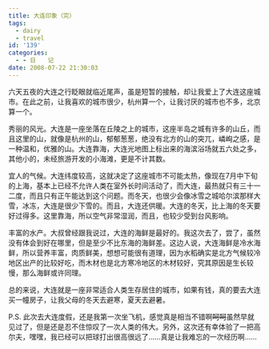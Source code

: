 ```yaml
---
title: 大连印象（完）
tags:
  - dairy
  - travel
id: '139'
categories:
  - - 日　　记
date: 2008-07-22 21:30:03
---
```


六天五夜的大连之行眨眼就临近尾声，虽是短暂的接触，却让我爱上了大连这座城市。在此之前，让我喜欢的城市很少，杭州算一个，让我讨厌的城市也不多，北京算一个。

秀丽的风光。大连是一座坐落在丘陵之上的城市，这座半岛之城有许多的山丘，而且这里的山，就像是杭州的山，郁郁葱葱，绝没有北方的山的突兀，嶙峋之感，是一种温和，优雅的山。大连靠海，大连光地图上标出来的海滨浴场就五六处之多，其他小的，未经旅游开发的小海滩，更是不计其数。

宜人的气候。大连纬度较高，这就决定了这座城市不可能太热，像现在7月中下旬的上海，基本上已经不允许人类在室外长时间活动了，而大连，最热就只有三十一二度，而且只有正午能达到这个问题。而冬天，也很少会像冰雪之城哈尔滨那样大雪，冰冻，大连是很少下雪的。而且，大连还供暖。大连的冬天，比上海的冬天要好过得多。这里靠海，所以空气非常湿润，而且，也较少受到台风影响。

丰富的水产。大叔曾经跟我说过，大连的海鲜是最好的。我这次去了，尝了，虽然没有体会到好在哪里，但是至少不比东海的海鲜差。这边人说，大连海鲜是冷水海鲜，所以营养丰富，肉质鲜美，想想可能很有道理，因为水稻确实是北方气候较冷地区出产的比较好吃，而木材也是北方寒冷地区的木材较好，究其原因是生长较慢，那么海鲜或许同理。

总的来说，大连就是一座非常适合人类生存居住的城市，如果有钱，真的要去大连买一幢房子，让我父母的冬天去避寒，夏天去避暑。

P.S. 此次去大连度假，还是我第一次坐飞机，感觉真是相当不错啊~~呵呵~~虽然早就见过了，但是还是忍不住惊叹了一次人类的伟大。另外，这次还有幸体验了一把高尔夫，嘿嘿，我已经可以把球打出很高很远了……真是让我难忘的一次经历啊……